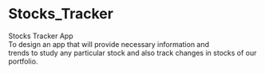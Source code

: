 # Stocks_Tracker
Stocks Tracker App
<br/>
To design an app that will provide necessary information and
<br/>
trends to study any particular stock and also track changes in stocks of our portfolio. 

